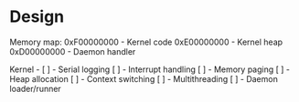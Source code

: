 # Design

Memory map:
0xF00000000 - Kernel code
0xE00000000 - Kernel heap
0xD00000000 - Daemon handler

Kernel -
[ ] - Serial logging
[ ] - Interrupt handling
[ ] - Memory paging
[ ] - Heap allocation
[ ] - Context switching
[ ] - Multithreading
[ ] - Daemon loader/runner